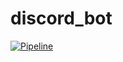 # discord_bot

[![Pipeline](https://github.com/unofficialopensource-knit/discord_bot/actions/workflows/pipeline.yml/badge.svg)](https://github.com/unofficialopensource-knit/discord_bot/actions/workflows/pipeline.yml)
